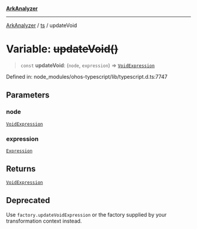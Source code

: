 [**ArkAnalyzer**](../../../../README.md)

***

[ArkAnalyzer](../../../../globals.md) / [ts](../README.md) / updateVoid

# Variable: ~~updateVoid()~~

> `const` **updateVoid**: (`node`, `expression`) => [`VoidExpression`](../interfaces/VoidExpression.md)

Defined in: node\_modules/ohos-typescript/lib/typescript.d.ts:7747

## Parameters

### node

[`VoidExpression`](../interfaces/VoidExpression.md)

### expression

[`Expression`](../interfaces/Expression.md)

## Returns

[`VoidExpression`](../interfaces/VoidExpression.md)

## Deprecated

Use `factory.updateVoidExpression` or the factory supplied by your transformation context instead.
